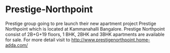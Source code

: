 # Prestige-Northpoint
Prestige group going to pre launch their new apartment project Prestige Northpoint which is located at Kammanahalli Bangalore. Prestige Northpoint consist of 2B+G+19 floors, 1 BHK, 2BHK and 3BHK apartments are available for sale. For more detail visit to http://www.prestigenorthpoint.home-adda.com/
